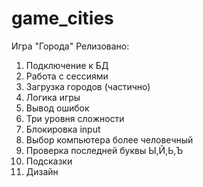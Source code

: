 # game_cities
Игра "Города"
Релизовано:
1. Подключение к БД
2. Работа с сессиями
3. Загрузка городов (частично)
4. Логика игры
5. Вывод ошибок
6. Три уровня сложности
7. Блокировка input
8. Выбор компьютера более человечный
9. Проверка последней буквы Ы,Й,Ь,Ъ
10. Подсказки
11. Дизайн
